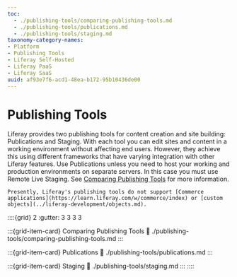 ```yaml
---
toc:
  - ./publishing-tools/comparing-publishing-tools.md
  - ./publishing-tools/publications.md
  - ./publishing-tools/staging.md
taxonomy-category-names:
- Platform
- Publishing Tools
- Liferay Self-Hosted
- Liferay PaaS
- Liferay SaaS
uuid: af93e7f6-acd1-48ea-b172-95b10436de00
---
```

# Publishing Tools

Liferay provides two publishing tools for content creation and site building: Publications and Staging. With each tool you can edit sites and content in a working environment without affecting end users. However, they achieve this using different frameworks that have varying integration with other Liferay features. Use Publications unless you need to host your working and production environments on separate servers. In this case you must use Remote Live Staging. See [Comparing Publishing Tools](./publishing-tools/comparing-publishing-tools.md) for more information.

```{important}
Presently, Liferay's publishing tools do not support [Commerce applications](https://learn.liferay.com/w/commerce/index) or [custom objects](../liferay-development/objects.md).
```

::::{grid} 2
:gutter: 3 3 3 3

:::{grid-item-card} Comparing Publishing Tools
:link: ./publishing-tools/comparing-publishing-tools.md
:::

:::{grid-item-card} Publications
:link: ./publishing-tools/publications.md
:::

:::{grid-item-card} Staging
:link: ./publishing-tools/staging.md
:::
::::
